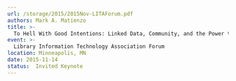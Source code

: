 ```yaml
---
url: /storage/2015/2015Nov-LITAForum.pdf
authors: Mark A. Matienzo
title: >-
  To Hell With Good Intentions: Linked Data, Community, and the Power to Name
event: >-
  Library Information Technology Association Forum
location: Minneapolis, MN
date: 2015-11-14
status:  Invited Keynote
---
```

